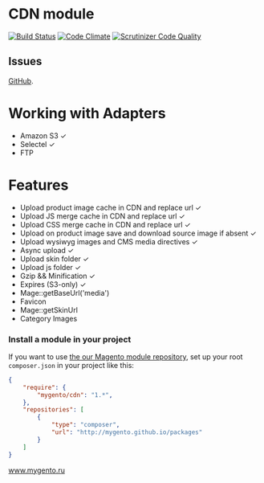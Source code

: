 CDN module
==========
[![Build Status](https://travis-ci.org/mygento/cdn.svg?branch=master)](https://travis-ci.org/mygento/cdn) [![Code Climate](https://codeclimate.com/github/mygento/cdn/badges/gpa.svg)](https://codeclimate.com/github/mygento/cdn) [![Scrutinizer Code Quality](https://scrutinizer-ci.com/g/mygento/cdn/badges/quality-score.png?b=master)](https://scrutinizer-ci.com/g/mygento/cdn/?branch=master)

Issues
-------
[GitHub](https://github.com/mygento/cdn/issues).

Working with Adapters
========
- Amazon S3 ✓
- Selectel  ✓
- FTP



Features
========
- Upload product image cache in CDN and replace url ✓
- Upload JS merge cache in CDN and replace url ✓
- Upload CSS merge cache in CDN and replace url ✓
- Upload on product image save and download source image if absent ✓
- Upload wysiwyg images and CMS media directives ✓
- Async upload ✓
- Upload skin folder ✓
- Upload js folder ✓
- Gzip && Minification ✓
- Expires (S3-only) ✓
- Mage::getBaseUrl('media')
- Favicon
- Mage::getSkinUrl
- Category Images



### Install a module in your project
If you want to use [the our Magento module repository](http://mygento.github.io/packages),
set up your root ```composer.json``` in your project like this:

```json
{
    "require": {
        "mygento/cdn": "1.*",
    },
    "repositories": [
        {
            "type": "composer",
            "url": "http://mygento.github.io/packages"
        }
    ]
}
```

www.mygento.ru
